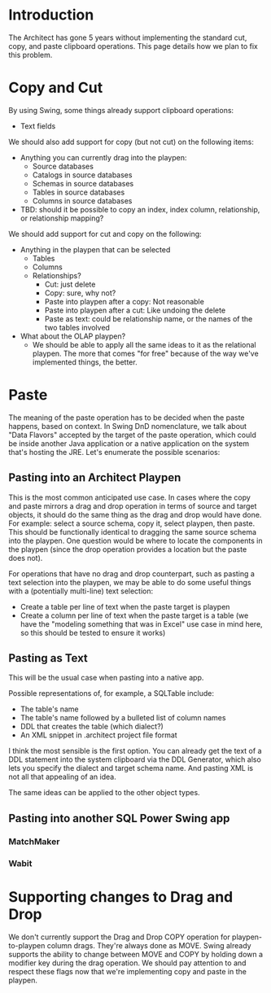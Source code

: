 # Introduction #

The Architect has gone 5 years without implementing the standard cut, copy, and paste clipboard operations. This page details how we plan to fix this problem.

# Copy and Cut #

By using Swing, some things already support clipboard operations:
  * Text fields

We should also add support for copy (but not cut) on the following items:
  * Anything you can currently drag into the playpen:
    * Source databases
    * Catalogs in source databases
    * Schemas in source databases
    * Tables in source databases
    * Columns in source databases
  * TBD: should it be possible to copy an index, index column, relationship, or relationship mapping?

We should add support for cut and copy on the following:
  * Anything in the playpen that can be selected
    * Tables
    * Columns
    * Relationships?
      * Cut: just delete
      * Copy: sure, why not?
      * Paste into playpen after a copy: Not reasonable
      * Paste into playpen after a cut: Like undoing the delete
      * Paste as text: could be relationship name, or the names of the two tables involved
  * What about the OLAP playpen?
    * We should be able to apply all the same ideas to it as the relational playpen. The more that comes "for free" because of the way we've implemented things, the better.


# Paste #

The meaning of the paste operation has to be decided when the paste happens, based on context. In Swing DnD nomenclature, we talk about "Data Flavors" accepted by the target of the paste operation, which could be inside another Java application or a native application on the system that's hosting the JRE. Let's enumerate the possible scenarios:

## Pasting into an Architect Playpen ##

This is the most common anticipated use case. In cases where the copy and paste mirrors a drag and drop operation in terms of source and target objects, it should do the same thing as the drag and drop would have done. For example: select a source schema, copy it, select playpen, then paste. This should be functionally identical to dragging the same source schema into the playpen. One question would be where to locate the components in the playpen (since the drop operation provides a location but the paste does not).

For operations that have no drag and drop counterpart, such as pasting a text selection into the playpen, we may be able to do some useful things with a (potentially multi-line) text selection:

  * Create a table per line of text when the paste target is playpen
  * Create a column per line of text when the paste target is a table (we have the "modeling something that was in Excel" use case in mind here, so this should be tested to ensure it works)

## Pasting as Text ##

This will be the usual case when pasting into a native app.

Possible representations of, for example, a SQLTable include:

  * The table's name
  * The table's name followed by a bulleted list of column names
  * DDL that creates the table (which dialect?)
  * An XML snippet in .architect project file format

I think the most sensible is the first option. You can already get the text of a DDL statement into the system clipboard via the DDL Generator, which also lets you specify the dialect and target schema name. And pasting XML is not all that appealing of an idea.

The same ideas can be applied to the other object types.

## Pasting into another SQL Power Swing app ##

### MatchMaker ###
### Wabit ###


# Supporting changes to Drag and Drop #

We don't currently support the Drag and Drop COPY operation for playpen-to-playpen column drags. They're always done as MOVE. Swing already supports the ability to change between MOVE and COPY by holding down a modifier key during the drag operation. We should pay attention to and respect these flags now that we're implementing copy and paste in the playpen.